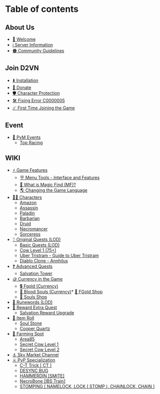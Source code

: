 # Table of contents

## About Us

* [👋 Welcome](README.md)
* [ℹ️ Server Information](about-us/server-information.md)
* [🟠 Community Guidelines](about-us/community-guidelines.md)

## Join D2VN <a href="#join-d2vn" id="join-d2vn"></a>

* [⬇️ Installation](join-d2vn/installation.md)
* [💸 Donate](join-d2vn/donate.md)
* [🛡️ Character Protection](join-d2vn/character-protection.md)
* [🛠️ Fixing Error C0000005](join-d2vn/fixing-error-c0000005.md)
* [☄️ First Time Joining the Game](join-d2vn/first-time-joining-the-game.md)

## Event

* [🥴 PvM Events](event/event-pvm/README.md)
  * [Top Racing](event/event-pvm/top-racing.md)

## WIKI

* [⚡ Game Features](wiki/game-features/README.md)
  * [🪧 Menu Tools - Interface and Features](wiki/game-features/menu-tools-interface-and-features.md)
  * [👀 What is Magic Find (MF)?](wiki/game-features/what-is-magic-find-mf.md)
  * [🌎 Changing the Game Language](wiki/game-features/changing-the-game-language.md)
* [🧙‍♂️ Characters](wiki/characters/README.md)
  * [Amazon](wiki/characters/amazon.md)
  * [Assassin](wiki/characters/assassin.md)
  * [Paladin](wiki/characters/paladin.md)
  * [Barbarian](wiki/characters/barbarian.md)
  * [Druid](wiki/characters/druid.md)
  * [Necromancer](wiki/characters/necromancer.md)
  * [Sorceress](wiki/characters/sorceress.md)
* [❔ Original Quests (LOD)](wiki/original-quests-lod/README.md)
  * [Basic Quests (LOD)](wiki/original-quests-lod/basic-quests-lod.md)
  * [Cow Level 1 (75+)](wiki/original-quests-lod/cow-level-1-75+.md)
  * [Uber Tristram - Guide to Uber Tristram](wiki/original-quests-lod/uber-tristram-hellfire-torch.md)
  * [Diablo Clone - Annhilus](wiki/original-quests-lod/diablo-clone-annhilus.md)
* [❓ Advanced Quests](wiki/advanced-quests/README.md)
  * [Salvation Tower](wiki/advanced-quests/salvation-tower.md)
* [🪙 Currency in the Game](wiki/currency-in-the-game/README.md)
  * [💲 Fgold (Currency)](wiki/currency-in-the-game/fgold-currency.md)
  * [🔮 Blood Souls (Currency)](wiki/currency-in-the-game/blood-souls-currency.md)* [🏪 FGold Shop](wiki/en_EN/currency-in-the-game/fgold-shop.md)
  * [🏪 Souls Shop](wiki/en_EN/currency-in-the-game/souls-shop.md)
* [💎 Runewords (LOD)](wiki/en_EN/runewords-lod.md)
* [🌠 Reward Extra Quest](wiki/en_EN/reward-extra-quest/README.md)
  * [Salvation Reward Upgrade](wiki/en_EN/reward-extra-quest/salvation-reward-upgrade.md)
* [🎲 Item Roll](wiki/en_EN/vat-pham-roll/README.md)
  * [Soul Stone](wiki/en_EN/vat-pham-roll/soul-stone.md)
  * [Cooper Quartz](wiki/en_EN/vat-pham-roll/cooper-quartz.md)
* [📍 Farming Spot](wiki/en_EN/spot-bai-farm/README.md)
  * [Area85](wiki/en_EN/spot-bai-farm/area85.md)
  * [Secret Cow Level 1](wiki/en_EN/spot-bai-farm/secret-cow-level-1.md)
  * [Secret Cow Level 2](wiki/en_EN/spot-bai-farm/secret-cow-level-2.md)
* [⚓ Sky Market Channel](wiki/en_EN/kenh-cho-troi.md)
* [⚔️ PvP Specialization](wiki/en_EN/chuyen-sau-pvp/README.md)
  * [C-T Trick \[ CT \]](wiki/en_EN/chuyen-sau-pvp/c-t-trick-ct.md)
  * [DESYNC BUG](wiki/en_EN/chuyen-sau-pvp/desynch-bug.md)
  * [HAMMERDIN \[SMITE\]](wiki/en_EN/chuyen-sau-pvp/hammerdin-smite.md)
  * [NecroBone \[IBS Train\]](wiki/en_EN/chuyen-sau-pvp/necrobone-ibs-train.md)
  * [STOMPING \[ NAMELOCK, LOCK ( STOMP ), CHAINLOCK, CHAIN \]](wiki/en_EN/chuyen-sau-pvp/stomping-namelock-lock-stomp-chainlock-chain.md)
